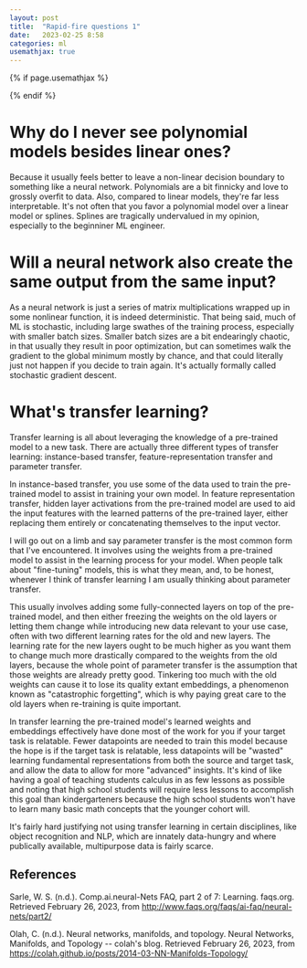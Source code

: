 ```yaml
---
layout: post
title:  "Rapid-fire questions 1"
date:   2023-02-25 8:58
categories: ml
usemathjax: true
---
```


<!-- for mathjax support -->
{% if page.usemathjax %}
  <script type="text/x-mathjax-config">
    MathJax.Hub.Config({
    TeX: { equationNumbers: { autoNumber: "AMS" } }
    });
  </script>
  <script type="text/javascript" async src="https://cdn.mathjax.org/mathjax/latest/MathJax.js?config=TeX-AMS-MML_HTMLorMML"></script>
{% endif %}




# Why do I never see polynomial models besides linear ones?
Because it usually feels better to leave a non-linear decision boundary to something like a neural network. Polynomials are a bit finnicky and love to grossly overfit to data. Also, compared to linear models, they're far less interpretable. It's not often that you favor a polynomial model over a linear model or splines. Splines are tragically undervalued in my opinion, especially to the beginniner ML engineer. 

# Will a neural network also create the same output from the same input?
As a neural network is just a series of matrix multiplications wrapped up in some nonlinear function, it is indeed deterministic. That being said, much of ML is stochastic, including large swathes of the training process, especially with smaller batch sizes. Smaller batch sizes are a bit endearingly chaotic, in that usually they result in poor optimization, but can sometimes walk the gradient to the global minimum mostly by chance, and that could literally just not happen if you decide to train again. It's actually formally called stochastic gradient descent. 

# What's transfer learning? 
Transfer learning is all about leveraging the knowledge of a pre-trained model to a new task. There are actually three different types of transfer learning: instance-based transfer, feature-representation transfer and parameter transfer.

In instance-based transfer, you use some of the data used to train the pre-trained model to assist in training your own model. In feature representation transfer, hidden layer activations from the pre-trained model are used to aid the input features with the learned patterns of the pre-trained layer, either replacing them entirely or concatenating themselves to the input vector. 

I will go out on a limb and say parameter transfer is the most common form that I've encountered. It involves using the weights from a pre-trained model to assist in the learning process for your model. When people talk about "fine-tuning" models, this is what they mean, and, to be honest, whenever I think of transfer learning I am usually thinking about parameter transfer. 

This usually involves adding some fully-connected layers on top of the pre-trained model, and then either freezing the weights on the old layers or letting them change while introducing new data relevant to your use case, often with two different learning rates for the old and new layers. The learning rate for the new layers ought to be much higher as you want them to change much more drastically compared to the weights from the old layers, because the whole point of parameter transfer is the assumption that those weights are already pretty good. Tinkering too much with the old weights can cause it to lose its quality extant embeddings, a phenomenon known as "catastrophic forgetting", which is why paying great care to the old layers when re-training is quite important. 

In transfer learning the pre-trained model's learned weights and embeddings effectively have done most of the work for you if your target task is relatable. Fewer datapoints are needed to train this model because the hope is if the target task is relatable, less datapoints will be "wasted" learning fundamental representations from both the source and target task, and allow the data to allow for more "advanced" insights. It's kind of like having a goal of teaching students calculus in as few lessons as possible and noting that high school students will require less lessons to accomplish this goal than kindergarteners because the high school students won't have to learn many basic math concepts that the younger cohort will.

It's fairly hard justifying not using transfer learning in certain disciplines, like object recognition and NLP, which are innately data-hungry and where publically available, multipurpose data is fairly scarce.  
## References

Sarle, W. S. (n.d.). Comp.ai.neural-Nets FAQ, part 2 of 7: Learning. faqs.org. Retrieved February 26, 2023, from http://www.faqs.org/faqs/ai-faq/neural-nets/part2/ 

Olah, C. (n.d.). Neural networks, manifolds, and topology. Neural Networks, Manifolds, and Topology -- colah's blog. Retrieved February 26, 2023, from https://colah.github.io/posts/2014-03-NN-Manifolds-Topology/ 